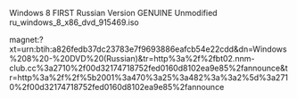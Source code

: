 Windows 8 FIRST Russian Version GENUINE Unmodified
ru_windows_8_x86_dvd_915469.iso

magnet:?xt=urn:btih:a826fedb37dc23783e7f9693886eafcb54e22cdd&dn=Windows%208%20-%20DVD%20(Russian)&tr=http%3a%2f%2fbt02.nnm-club.cc%3a2710%2f00d32174718752fed0160d8102ea9e85%2fannounce&tr=http%3a%2f%2f%5b2001%3a470%3a25%3a482%3a%3a2%5d%3a2710%2f00d32174718752fed0160d8102ea9e85%2fannounce


